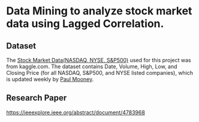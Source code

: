 # Data Mining to analyze stock market data using Lagged Correlation.

## Dataset

The [Stock Market Data(NASDAQ, NYSE, S&P500)](https://www.kaggle.com/paultimothymooney/stock-market-data) used for this project was from kaggle.com. The dataset contains Date, Volume, High, Low, and Closing Price (for all NASDAQ, S&P500, and NYSE listed companies), which is updated weekly by [Paul Mooney](https://www.kaggle.com/paultimothymooney).

## Research Paper

https://ieeexplore.ieee.org/abstract/document/4783968


